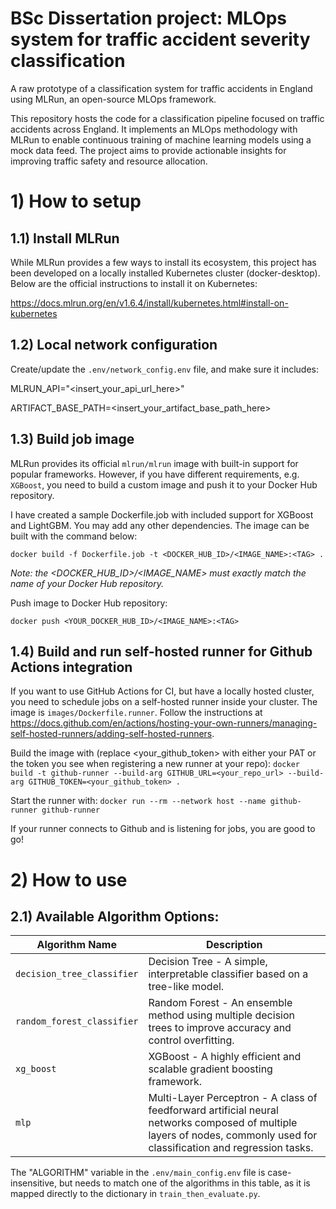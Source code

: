 # BSc Dissertation project: MLOps system for traffic accident severity classification
A raw prototype of a classification system for traffic accidents in England using MLRun, an open-source MLOps framework.

This repository hosts the code for a classification pipeline focused on traffic accidents across England. It implements an MLOps methodology with MLRun to enable continuous training of machine learning models using a mock data feed. The project aims to provide actionable insights for improving traffic safety and resource allocation.

# 1) How to setup

## 1.1) Install MLRun

While MLRun provides a few ways to install its ecosystem, this project has been developed on a locally installed Kubernetes cluster (docker-desktop). Below are the official instructions to install it on Kubernetes:

https://docs.mlrun.org/en/v1.6.4/install/kubernetes.html#install-on-kubernetes

## 1.2) Local network configuration
Create/update the ```.env/network_config.env``` file, and make sure it includes:

MLRUN_API="<insert_your_api_url_here>" 

ARTIFACT_BASE_PATH=<insert_your_artifact_base_path_here>


## 1.3) Build job image

MLRun provides its official ```mlrun/mlrun``` image with built-in support for popular frameworks. However, if you have different requirements, e.g. ```XGBoost```, you need to build a custom image and push it to your Docker Hub repository.

I have created a sample Dockerfile.job with included support for XGBoost and LightGBM. You may add any other dependencies. The image can be built with the command below:

```docker build -f Dockerfile.job -t <DOCKER_HUB_ID>/<IMAGE_NAME>:<TAG> .```

_Note: the <DOCKER_HUB_ID>/<IMAGE_NAME> must exactly match the name of your Docker Hub repository._

Push image to Docker Hub repository:

```docker push <YOUR_DOCKER_HUB_ID>/<IMAGE_NAME>:<TAG>```

## 1.4) Build and run self-hosted runner for Github Actions integration

If you want to use GitHub Actions for CI, but have a locally hosted cluster, you need to schedule jobs on a self-hosted runner inside your cluster. The image is ```images/Dockerfile.runner```.
Follow the instructions at https://docs.github.com/en/actions/hosting-your-own-runners/managing-self-hosted-runners/adding-self-hosted-runners.

Build the image with (replace <your_github_token> with either your PAT or the token you see when registering a new runner at your repo):
```docker build -t github-runner --build-arg GITHUB_URL=<your_repo_url> --build-arg GITHUB_TOKEN=<your_github_token> .```

Start the runner with:
```docker run --rm --network host --name github-runner github-runner```

If your runner connects to Github and is listening for jobs, you are good to go!

# 2) How to use

## 2.1) Available Algorithm Options:

| Algorithm Name | Description                             |
|----------------|-----------------------------------------|
| `decision_tree_classifier`           | Decision Tree - A simple, interpretable classifier based on a tree-like model. |
| `random_forest_classifier`           | Random Forest - An ensemble method using multiple decision trees to improve accuracy and control overfitting. |
| `xg_boost`     | XGBoost - A highly efficient and scalable gradient boosting framework.      |
| `mlp` | Multi-Layer Perceptron - A class of feedforward artificial neural networks composed of multiple layers of nodes, commonly used for classification and regression tasks. |

The "ALGORITHM" variable in the ```.env/main_config.env``` file is case-insensitive, but needs to match one of the algorithms in this table, as it is mapped directly to the dictionary in ```train_then_evaluate.py```.
